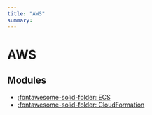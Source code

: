 ```yaml
---
title: "AWS"
summary:
---
```


AWS
===

Modules
---

- [:fontawesome-solid-folder: ECS](ecs/index.md)
- [:fontawesome-solid-folder: CloudFormation](cloudformation/index.md)
